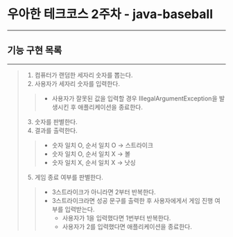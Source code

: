 
# __우아한 테크코스 2주차 - java-baseball__
***

## 기능 구현 목록
***

> 1. 컴퓨터가 랜덤한 세자리 숫자를 뽑는다.
> 2. 사용자가 세자리 숫자를 입력한다.
>   > * 사용자가 잘못된 값을 입력할 경우 IllegalArgumentException을 발생시킨 후 애플리케이션을 종료한다.
> 3. 숫자를 판별한다.
> 4. 결과를 출력한다.
>   > * 숫자 일치 O, 순서 일치 O -> 스트라이크
>   > * 숫자 일치 O, 순서 일치 X -> 볼
>   > * 숫자 일치 X, 순서 일치 X -> 낫싱
> 5. 게임 종료 여부를 판별한다.
>   > * 3스트라이크가 아니라면 2부터 반복한다.
>   > * 3스트라이크라면 성공 문구를 출력한 후 사용자에게서 게임 진행 여부를 입력받는다.
>   >   - 사용자가 1을 입력했다면 1번부터 반복한다.
>   >   - 사용자가 2를 입력했다면 애플리케이션을 종료한다.